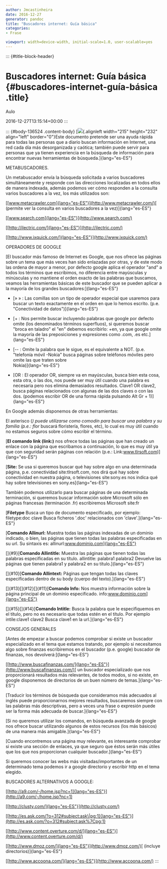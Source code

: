 ```yaml
---
author: Jmcastinheira
date: 2016-12-27
generator: pandoc
title: "Buscadores internet: Guía básica"
categories:
- Frase

viewport: width=device-width, initial-scale=1.0, user-scalable=yes
---
```


::: {#title-block-header}
# Buscadores internet: Guía básica {#buscadores-internet-guía-básica .title}

Aulo

2016-12-27T13:15:14+00:00
:::

::: {#body-136524 .content-body}
[![](http://www.cosassencillas.com/docs/assets/images/2007/12/BuscarinformacinmediantelaWeb2.0_A2B6/busquedas.gif){.alignleft
width="215" height="232" align="left" border="0"}Este documento pretende
ser una ayuda rápida para todas las personas que a diario buscan
información en Internet, una red cada día más desorganizada y caótica;
también puede servir para personas que ya tienen experiencia en la
búsqueda de información para encontrar nuevas herramientas de
búsqueda.]{lang="es-ES"}

METABUSCADORES.

Un metabuscador envía la búsqueda solicitada a varios buscadores
simultáneamente y responde con las direcciones localizadas en todos
ellos de manera indexada, además podemos ver cómo responden a la
consulta varios buscadores a la vez, los más utilizados son:

[[www.metacrawler.com]{lang="es-ES"}](http://www.metacrawler.com/)[
(permite ver la consulta en varios buscadores a la vez)]{lang="es-ES"}

[[www.search.com]{lang="es-ES"}](http://www.search.com/)

[[http://ilectric.com/]{lang="es-ES"}](http://ilectric.com/)

[[http://www.ixquick.com/]{lang="es-ES"}](http://www.ixquick.com/)

OPERADORES DE GOOGLE

[El buscador más famoso de Internet es Google, que nos ofrece las
páginas sobre un tema que más veces han sido enlazadas por otras, y de
este modo las ordena de mayor a menor, por defecto google aplica el
operador "and" a todos los términos que escribimos, no diferencia entre
mayúsculas y minúsculas y no mantiene el orden exacto de las palabras
que buscamos, veamos las herramientas básicas de este buscador que se
pueden aplicar a la mayoría de los grandes buscadores:]{lang="es-ES"}

-   [» » : Las comillas son un tipo de operador especial que usaremos
    para buscar un texto exactamente en el orden en que lo hemos
    escrito. (p.e. "Conectividad de datos")]{lang="es-ES"}

-   [+ : Nos permite buscar incluyendo palabras que google por defecto
    omite (los denominados términos superfluos), si queremos buscar
    "broca en taladro" el "en" debemos escribirlo: +en, ya que google
    omite la mayoría de las preposiciones y expresiones como .com, .es
    etc.]{lang="es-ES"}

-   [-- : Omite la palabra que le sigue, es el equivalente a NOT. (p.e.
    "telefonía móvil -Nokia" busca páginas sobre teléfonos móviles pero
    omite las que traten sobre\
    Nokia)]{lang="es-ES"}

-   [OR : El operador OR, siempre va en mayúsculas, busca bien esta
    cosa, esta otra, o las dos, nos puede ser muy útil cuando una
    palabra es necesaria pero nos elimina demasiados resultados. Clave1
    OR clave2, busca páginas relacionados con algunas de las dos claves
    o con las dos. (podemos escribir OR de una forma rápida pulsando Alt
    Gr + 1)]{lang="es-ES"}

En Google además disponemos de otras herramientas:

El asterisco (*) puede utilizarse como comodín para buscar una palabra y
su familia (p.e.: flor* buscará floristería, flores, etc), lo cual es
muy útil cuando no estamos seguros sobre cómo escribir el término.

[**El comando link (link:)** nos ofrece todas las páginas que han creado
un enlace con la página que escribamos a continuación, lo que es muy
útil ya que con seguridad serán páginas con relación (p.e.:
Link:www.tlrsoft.com)]{lang="es-ES"}

[**Site:** Se usa si queremos buscar qué hay sobre algo en una
determinada página, p.e. conectividad site:tlrsoft.com, nos dirá qué hay
sobre conectividad en nuestra página, o televisiones site:sony.es nos
indica qué hay sobre televisiones en sony.es]{lang="es-ES"}

También podemos utilizarlo para buscar páginas de una determinada
terminación, si queremos buscar información sobre Microsoft sólo en
páginas francesas (terminación .fr) escribiremos Microsoft site:fr

[**Filetype** Busca un tipo de documento especificado, por ejemplo:
filetype:doc clave Busca ficheros '.doc' relacionados con
'clave'.]{lang="es-ES"}

[**Comando Allinurl:** Muestra todas las páginas indexadas de un dominio
indicado, o bien, las páginas que tienen todas las palabras
especificadas en su url. Su sintaxis es:
allinurl:www.dominio.com]{lang="es-ES"}

[]{#9}[**Comando Allintitle:** Muestra las páginas que tienen todas las
palabras especificadas en su título. allintitle: palabra1 palabra2
Devuelve las páginas que tienen palabra1 y palabra2 en su
título.]{lang="es-ES"}

[]{#10}[**Comando Allintext:** Páginas que tengan todas las claves
especificadas dentro de su body (cuerpo del texto).]{lang="es-ES"}

[]{#13}[]{#12}[]{#11}[**Comando Info:** Nos muestra información sobre la
página principal de un dominio especificado.
info:www.dominio.com]{lang="es-ES"}

[]{#15}[]{#14}[**Comando Intitle:** Busca la palabra que le
especifiquemos en el título, pero no es necesario que todas estén en el
título. Por ejemplo intile:clave1 clave2 Busca clave1 en la
url.]{lang="es-ES"}

CONSEJOS GENERALES

[Antes de empezar a buscar podemos comprobar si existe un buscador
especializado en el tema que estamos tratando, por ejemplo si
necesitamos algo sobre finanzas escribiremos en el buscador (p.e.
google) buscador de finanzas, nos devolverá:]{lang="es-ES"}

[[http://www.buscafinanzas.com/]{lang="es-ES"}](http://www.buscafinanzas.com/)[
un buscador especializado que nos proporcionará resultados más
relevantes, de todos modos, si no existe, en google disponemos de
directorios de un buen número de temas.]{lang="es-ES"}

[Traducir los términos de búsqueda que consideramos más adecuados al
inglés puede proporcionarnos mejores resultados, buscaremos siempre con
las palabras más descriptivas, pero a veces una frase o expresión puede
ser la forma más adecuada de buscar.]{lang="es-ES"}

[Si no queremos utilizar los comandos, en búsqueda avanzada de google
nos ofrece buscar utilizando algunos de estos recursos (los más básicos)
de una manera más amigable.]{lang="es-ES"}

[Cuando encontremos una página muy relevante, es interesante comprobar
si existe una sección de enlaces, ya que seguro que éstos serán más
útiles que los que nos proporcionan cualquier buscador.]{lang="es-ES"}

Si queremos conocer las webs más visitadas/importantes de un determinado
tema podemos ir a google directorio y escribir http en el tema elegido.

BUSCADORES ALTERNATIVOS A GOOGLE:

[[http://a9.com/-/home.jsp?nc=1]{lang="es-ES"}](http://a9.com/-/home.jsp?nc=1)

[[http://clusty.com/]{lang="es-ES"}](http://clusty.com/)

[[http://es.ask.com/?o=312#subject:ask\|pg:1]{lang="es-ES"}](http://es.ask.com/?o=312#subject:ask%7Cpg:1)

[[http://www.content.overture.com/d/]{lang="es-ES"}](http://www.content.overture.com/d/)

[[http://www.dmoz.com/]{lang="es-ES"}](http://www.dmoz.com/)[ (incluye
directorios)]{lang="es-ES"}

[[http://www.accoona.com/]{lang="es-ES"}](http://www.accoona.com/)
:::

